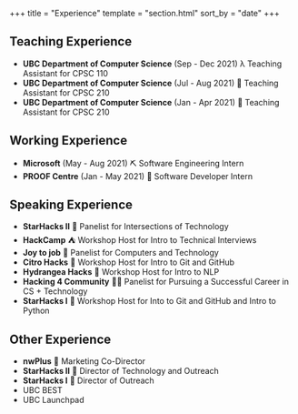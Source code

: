 +++
title = "Experience"
template = "section.html"
sort_by = "date"
+++

## Teaching Experience
- **UBC Department of Computer Science** (Sep - Dec 2021) λ Teaching Assistant for CPSC 110 
- **UBC Department of Computer Science** (Jul - Aug 2021) 👾 Teaching Assistant for CPSC 210
- **UBC Department of Computer Science** (Jan - Apr 2021) 👾 Teaching Assistant for CPSC 210

## Working Experience
- **Microsoft** (May - Aug 2021) ⛏ Software Engineering Intern
- **PROOF Centre** (Jan - May 2021) 🧬 Software Developer Intern

## Speaking Experience
- **StarHacks II** 💫 Panelist for Intersections of Technology
- **HackCamp** ⛺ Workshop Host for Intro to Technical Interviews
- **Joy to job** 💼 Panelist for Computers and Technology 
- **Citro Hacks** 🍋 Workshop Host for Intro to Git and GitHub
- **Hydrangea Hacks** 💮 Workshop Host for Intro to NLP
- **Hacking 4 Community** 👏🏻 Panelist for Pursuing a Successful Career in CS + Technology
- **StarHacks I** 💫 Workshop Host for Into to Git and GitHub and Intro to Python

## Other Experience
- **nwPlus** 🗻 Marketing Co-Director
- **StarHacks II** 🌃 Director of Technology and Outreach
- **StarHacks I** 🌟 Director of Outreach
- UBC BEST
- UBC Launchpad
